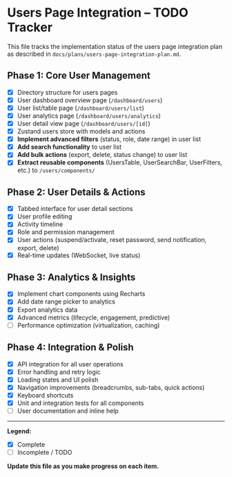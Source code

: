 # Users Page Integration – TODO Tracker

This file tracks the implementation status of the users page integration plan as described in `docs/plans/users-page-integration-plan.md`.

## Phase 1: Core User Management

- [x] Directory structure for users pages
- [x] User dashboard overview page (`/dashboard/users`)
- [x] User list/table page (`/dashboard/users/list`)
- [x] User analytics page (`/dashboard/users/analytics`)
- [x] User detail view page (`/dashboard/users/[id]`)
- [x] Zustand users store with models and actions
- [x] **Implement advanced filters** (status, role, date range) in user list
- [x] **Add search functionality** to user list
- [x] **Add bulk actions** (export, delete, status change) to user list
- [x] **Extract reusable components** (UsersTable, UserSearchBar, UserFilters, etc.) to `/users/components/`

## Phase 2: User Details & Actions

- [x] Tabbed interface for user detail sections
- [x] User profile editing
- [x] Activity timeline
- [x] Role and permission management
- [x] User actions (suspend/activate, reset password, send notification, export, delete)
- [x] Real-time updates (WebSocket, live status)

## Phase 3: Analytics & Insights

- [x] Implement chart components using Recharts
- [x] Add date range picker to analytics
- [x] Export analytics data
- [x] Advanced metrics (lifecycle, engagement, predictive)
- [ ] Performance optimization (virtualization, caching)

## Phase 4: Integration & Polish

- [x] API integration for all user operations
- [x] Error handling and retry logic
- [x] Loading states and UI polish
- [x] Navigation improvements (breadcrumbs, sub-tabs, quick actions)
- [x] Keyboard shortcuts
- [x] Unit and integration tests for all components
- [ ] User documentation and inline help

---

**Legend:**
- [x] Complete
- [ ] Incomplete / TODO

**Update this file as you make progress on each item.** 